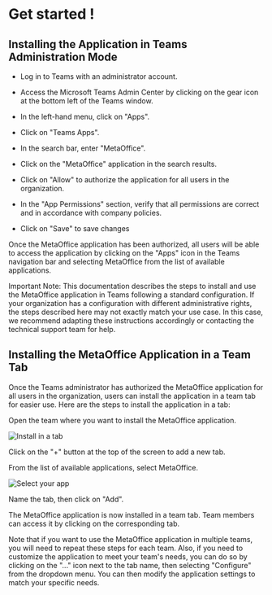 # Get started !

## Installing the Application in Teams Administration Mode

- Log in to Teams with an administrator account.

- Access the Microsoft Teams Admin Center by clicking on the gear icon at the bottom left of the Teams window.

- In the left-hand menu, click on "Apps".

- Click on "Teams Apps".

- In the search bar, enter "MetaOffice".

- Click on the "MetaOffice" application in the search results.

- Click on "Allow" to authorize the application for all users in the organization.

- In the "App Permissions" section, verify that all permissions are correct and in accordance with company policies.

- Click on "Save" to save changes

Once the MetaOffice application has been authorized, all users will be able to access the application by clicking on the "Apps" icon in the Teams navigation bar and selecting MetaOffice from the list of available applications.

Important Note: This documentation describes the steps to install and use the MetaOffice application in Teams following a standard configuration. If your organization has a configuration with different administrative rights, the steps described here may not exactly match your use case. In this case, we recommend adapting these instructions accordingly or contacting the technical support team for help.

## Installing the MetaOffice Application in a Team Tab


Once the Teams administrator has authorized the MetaOffice application for all users in the organization, users can install the application in a team tab for easier use. Here are the steps to install the application in a tab:

Open the team where you want to install the MetaOffice application.

![Install in a tab](/assets/img/meta-office-pro/tabplus.png)

Click on the "+" button at the top of the screen to add a new tab.

From the list of available applications, select MetaOffice.

![Select your app](/assets/img/meta-office-pro/apps.png)

Name the tab, then click on "Add".

The MetaOffice application is now installed in a team tab. Team members can access it by clicking on the corresponding tab.

Note that if you want to use the MetaOffice application in multiple teams, you will need to repeat these steps for each team. Also, if you need to customize the application to meet your team's needs, you can do so by clicking on the "..." icon next to the tab name, then selecting "Configure" from the dropdown menu. You can then modify the application settings to match your specific needs.






<Intercom />
<Clarity />
<GoogleAnalytics />